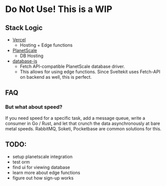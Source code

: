 # Do Not Use! This is a WIP

## Stack Logic

- [Vercel](https://vercel.com)
  - Hosting + Edge functions
- [PlanetScale](https://planetscale.com)
  - DB Hosting
- [database-js](https://github.com/planetscale/database-js)
  - Fetch API-compatible PlanetScale database driver.
  - This allows for using edge functions. Since Sveltekit uses Fetch-API on backend as well, this is perfect.

## FAQ

### But what about speed?

If you need speed for a specific task, add a message queue, write a consumer in Go / Rust, and let that crunch the data asynchronously at bare metal speeds. RabbitMQ, Soketi, Pocketbase are common solutions for this.

## TODO:

- setup planetscale integration
- test orm
- find ui for viewing database
- learn more about edge functions
- figure out how sign-up works
